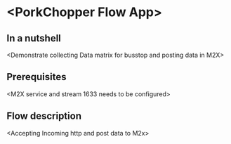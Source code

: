 \<PorkChopper Flow App\>
====================

In a nutshell
-----------------
\<Demonstrate collecting Data matrix for busstop and posting data in M2X>

Prerequisites
-------------
\<M2X service and stream 1633 needs to be configured\>

Flow description
-----------------
\<Accepting Incoming http and post data to M2x\>






